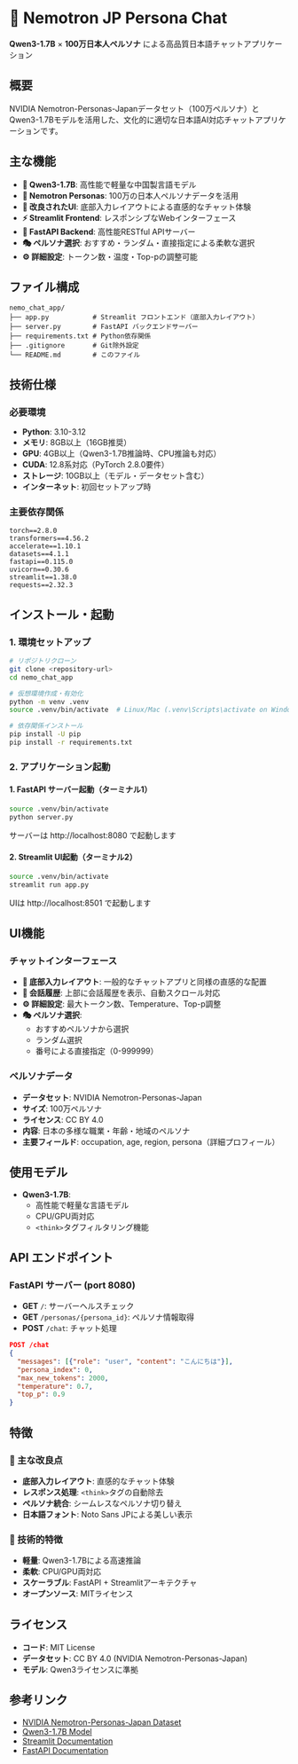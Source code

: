 # 🤖 Nemotron JP Persona Chat

**Qwen3-1.7B** × **100万日本人ペルソナ** による高品質日本語チャットアプリケーション

## 概要

NVIDIA Nemotron-Personas-Japanデータセット（100万ペルソナ）とQwen3-1.7Bモデルを活用した、文化的に適切な日本語AI対応チャットアプリケーションです。

## 主な機能

- **🧠 Qwen3-1.7B**: 高性能で軽量な中国製言語モデル
- **👤 Nemotron Personas**: 100万の日本人ペルソナデータを活用
- **🎨 改良されたUI**: 底部入力レイアウトによる直感的なチャット体験
- **⚡ Streamlit Frontend**: レスポンシブなWebインターフェース
- **🚀 FastAPI Backend**: 高性能RESTful APIサーバー
- **🎭 ペルソナ選択**: おすすめ・ランダム・直接指定による柔軟な選択
- **⚙️ 詳細設定**: トークン数・温度・Top-pの調整可能

## ファイル構成

```
nemo_chat_app/
├── app.py           # Streamlit フロントエンド（底部入力レイアウト）
├── server.py        # FastAPI バックエンドサーバー
├── requirements.txt # Python依存関係
├── .gitignore       # Git除外設定
└── README.md        # このファイル
```

## 技術仕様

### 必要環境
- **Python**: 3.10-3.12
- **メモリ**: 8GB以上（16GB推奨）
- **GPU**: 4GB以上（Qwen3-1.7B推論時、CPU推論も対応）
- **CUDA**: 12.8系対応（PyTorch 2.8.0要件）
- **ストレージ**: 10GB以上（モデル・データセット含む）
- **インターネット**: 初回セットアップ時

### 主要依存関係
```
torch==2.8.0
transformers==4.56.2
accelerate==1.10.1
datasets==4.1.1
fastapi==0.115.0
uvicorn==0.30.6
streamlit==1.38.0
requests==2.32.3
```

## インストール・起動

### 1. 環境セットアップ
```bash
# リポジトリクローン
git clone <repository-url>
cd nemo_chat_app

# 仮想環境作成・有効化
python -m venv .venv
source .venv/bin/activate  # Linux/Mac (.venv\Scripts\activate on Windows)

# 依存関係インストール
pip install -U pip
pip install -r requirements.txt
```

### 2. アプリケーション起動

#### 1. FastAPI サーバー起動（ターミナル1）
```bash
source .venv/bin/activate
python server.py
```
サーバーは http://localhost:8080 で起動します

#### 2. Streamlit UI起動（ターミナル2）
```bash
source .venv/bin/activate
streamlit run app.py
```
UIは http://localhost:8501 で起動します

## UI機能

### チャットインターフェース
- **💬 底部入力レイアウト**: 一般的なチャットアプリと同様の直感的な配置
- **📜 会話履歴**: 上部に会話履歴を表示、自動スクロール対応
- **⚙️ 詳細設定**: 最大トークン数、Temperature、Top-p調整
- **🎭 ペルソナ選択**:
  - おすすめペルソナから選択
  - ランダム選択
  - 番号による直接指定（0-999999）

### ペルソナデータ
- **データセット**: NVIDIA Nemotron-Personas-Japan
- **サイズ**: 100万ペルソナ
- **ライセンス**: CC BY 4.0
- **内容**: 日本の多様な職業・年齢・地域のペルソナ
- **主要フィールド**: occupation, age, region, persona（詳細プロフィール）

## 使用モデル

- **Qwen3-1.7B**:
  - 高性能で軽量な言語モデル
  - CPU/GPU両対応
  - `<think>`タグフィルタリング機能

## API エンドポイント

### FastAPI サーバー (port 8080)
- **GET** `/`: サーバーヘルスチェック
- **GET** `/personas/{persona_id}`: ペルソナ情報取得
- **POST** `/chat`: チャット処理

```json
POST /chat
{
  "messages": [{"role": "user", "content": "こんにちは"}],
  "persona_index": 0,
  "max_new_tokens": 2000,
  "temperature": 0.7,
  "top_p": 0.9
}
```

## 特徴

### 🎯 主な改良点
- **底部入力レイアウト**: 直感的なチャット体験
- **レスポンス処理**: `<think>`タグの自動除去
- **ペルソナ統合**: シームレスなペルソナ切り替え
- **日本語フォント**: Noto Sans JPによる美しい表示

### 🔧 技術的特徴
- **軽量**: Qwen3-1.7Bによる高速推論
- **柔軟**: CPU/GPU両対応
- **スケーラブル**: FastAPI + Streamlitアーキテクチャ
- **オープンソース**: MITライセンス

## ライセンス

- **コード**: MIT License
- **データセット**: CC BY 4.0 (NVIDIA Nemotron-Personas-Japan)
- **モデル**: Qwen3ライセンスに準拠

## 参考リンク

- [NVIDIA Nemotron-Personas-Japan Dataset](https://huggingface.co/datasets/nvidia/Nemotron-Personas-Japan)
- [Qwen3-1.7B Model](https://huggingface.co/Qwen/Qwen3-1.7B)
- [Streamlit Documentation](https://docs.streamlit.io/)
- [FastAPI Documentation](https://fastapi.tiangolo.com/)